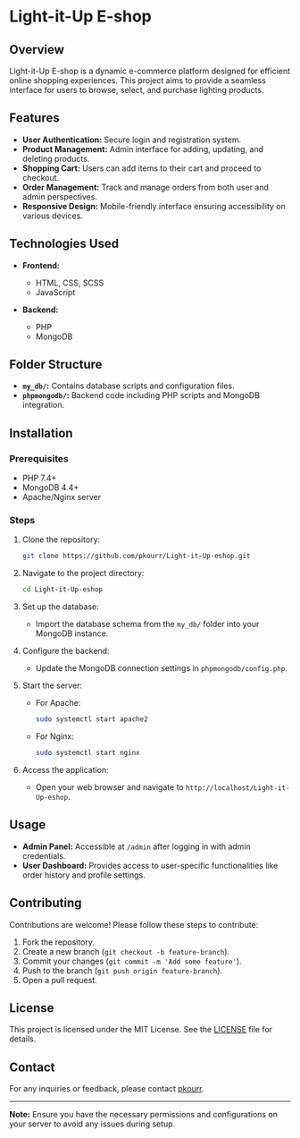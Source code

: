 # Light-it-Up E-shop

## Overview

Light-it-Up E-shop is a dynamic e-commerce platform designed for efficient online shopping experiences. This project aims to provide a seamless interface for users to browse, select, and purchase lighting products.

## Features

- **User Authentication:** Secure login and registration system.
- **Product Management:** Admin interface for adding, updating, and deleting products.
- **Shopping Cart:** Users can add items to their cart and proceed to checkout.
- **Order Management:** Track and manage orders from both user and admin perspectives.
- **Responsive Design:** Mobile-friendly interface ensuring accessibility on various devices.

## Technologies Used

- **Frontend:**
  - HTML, CSS, SCSS
  - JavaScript

- **Backend:**
  - PHP
  - MongoDB

## Folder Structure

- **`my_db/`:** Contains database scripts and configuration files.
- **`phpmongodb/`:** Backend code including PHP scripts and MongoDB integration.

## Installation

### Prerequisites

- PHP 7.4+
- MongoDB 4.4+
- Apache/Nginx server

### Steps

1. Clone the repository:
   ```bash
   git clone https://github.com/pkourr/Light-it-Up-eshop.git
   ```
2. Navigate to the project directory:
   ```bash
   cd Light-it-Up-eshop
   ```
3. Set up the database:
   - Import the database schema from the `my_db/` folder into your MongoDB instance.
4. Configure the backend:
   - Update the MongoDB connection settings in `phpmongodb/config.php`.

5. Start the server:
   - For Apache:
     ```bash
     sudo systemctl start apache2
     ```
   - For Nginx:
     ```bash
     sudo systemctl start nginx
     ```

6. Access the application:
   - Open your web browser and navigate to `http://localhost/Light-it-Up-eshop`.

## Usage

- **Admin Panel:** Accessible at `/admin` after logging in with admin credentials.
- **User Dashboard:** Provides access to user-specific functionalities like order history and profile settings.

## Contributing

Contributions are welcome! Please follow these steps to contribute:

1. Fork the repository.
2. Create a new branch (`git checkout -b feature-branch`).
3. Commit your changes (`git commit -m 'Add some feature'`).
4. Push to the branch (`git push origin feature-branch`).
5. Open a pull request.

## License

This project is licensed under the MIT License. See the [LICENSE](LICENSE) file for details.

## Contact

For any inquiries or feedback, please contact [pkourr](mailto:your-email@example.com).

---

**Note:** Ensure you have the necessary permissions and configurations on your server to avoid any issues during setup.